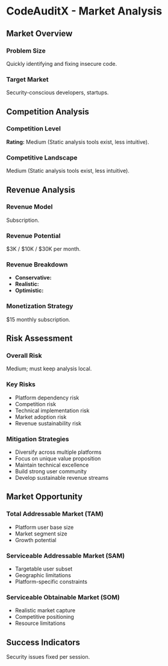 # CodeAuditX - Market Analysis

## Market Overview

### Problem Size
Quickly identifying and fixing insecure code.

### Target Market
Security-conscious developers, startups.

## Competition Analysis

### Competition Level
**Rating:** Medium (Static analysis tools exist, less intuitive).

### Competitive Landscape
Medium (Static analysis tools exist, less intuitive).

## Revenue Analysis

### Revenue Model
Subscription.

### Revenue Potential
$3K / $10K / $30K per month.

### Revenue Breakdown
- **Conservative:** 
- **Realistic:** 
- **Optimistic:** 

### Monetization Strategy
$15 monthly subscription.

## Risk Assessment

### Overall Risk
Medium; must keep analysis local.

### Key Risks
- Platform dependency risk
- Competition risk
- Technical implementation risk
- Market adoption risk
- Revenue sustainability risk

### Mitigation Strategies
- Diversify across multiple platforms
- Focus on unique value proposition
- Maintain technical excellence
- Build strong user community
- Develop sustainable revenue streams

## Market Opportunity

### Total Addressable Market (TAM)
- Platform user base size
- Market segment size
- Growth potential

### Serviceable Addressable Market (SAM)
- Targetable user subset
- Geographic limitations
- Platform-specific constraints

### Serviceable Obtainable Market (SOM)
- Realistic market capture
- Competitive positioning
- Resource limitations

## Success Indicators
Security issues fixed per session.
